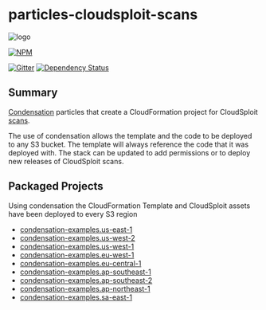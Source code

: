 # particles-cloudsploit-scans

![logo](https://raw.githubusercontent.com/SungardAS/condensation/master/docs/images/condensation_logo.png)

[![NPM](https://nodei.co/npm/condensation.png)](https://nodei.co/npm/particles-cloudsploit-scans/)

[![Gitter](https://badges.gitter.im/Join%20Chat.svg)](https://gitter.im/SungardAS/condensation?utm_source=badge&utm_medium=badge&utm_campaign=pr-badge)
[![Dependency
Status](https://david-dm.org/SungardAS/condensation.svg?branch=master)](https://david-dm.org/SungardAS/particles-cloudsploit-scans?branch=master)


## Summary

[Condensation](https://github.com/SungardAS/condensation) particles that create a CloudFormation project for
CloudSploit [scans](https://github.com/cloudsploit/scans).

The use of condensation allows the template and the code to be deployed
to any S3 bucket.  The template will always reference the code that it
was deployed with.  The stack can be updated to add permissions or to
deploy new releases of CloudSploit scans.


## Packaged Projects

Using condensation the CloudFormation Template and CloudSploit assets
have been deployed to every S3 region

* [condensation-examples.us-east-1](http://particles-cloudsploit-scans.us-east-1.s3.amazonaws.com/develop/particles/cftemplates/lambda.template.json)
* [condensation-examples.us-west-2](http://particles-cloudsploit-scans.us-west-2.s3.amazonaws.com/develop/particles/cftemplates/lambda.template.json)
* [condensation-examples.us-west-1](http://particles-cloudsploit-scans.us-west-1.s3.amazonaws.com/develop/particles/cftemplates/lambda.template.json)
* [condensation-examples.eu-west-1](http://particles-cloudsploit-scans.eu-west-1.s3.amazonaws.com/develop/particles/cftemplates/lambda.template.json)
* [condensation-examples.eu-central-1](http://particles-cloudsploit-scans.eu-central-1.s3.amazonaws.com/develop/particles/cftemplates/lambda.template.json)
* [condensation-examples.ap-southeast-1](http://particles-cloudsploit-scans.ap-southeast-1.s3.amazonaws.com/develop/particles/cftemplates/lambda.template.json)
* [condensation-examples.ap-southeast-2](http://particles-cloudsploit-scans.ap-southeast-2.s3.amazonaws.com/develop/particles/cftemplates/lambda.template.json)
* [condensation-examples.ap-northeast-1](http://particles-cloudsploit-scans.ap-northeast-1.s3.amazonaws.com/develop/particles/cftemplates/lambda.template.json)
* [condensation-examples.sa-east-1](http://particles-cloudsploit-scans.sa-east-1.s3.amazonaws.com/develop/particles/cftemplates/lambda.template.json)


